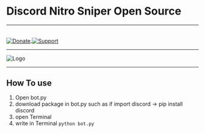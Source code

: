 # Discord Nitro Sniper Open Source
<hr>
<br>
<a href="https://paypal.me/BeamKunGzMARK"> <img src="https://img.shields.io/badge/Paypal-Donate!-%2300457C.svg?logo=paypal&style=for-the-badge" align="center" alt="Donate">
</a>
<a href="https://discord.gg/K6tnscw"> <img src="https://img.shields.io/discord/715596368416210944.svg?colorB=Blue&logo=discord&label=Support&style=for-the-badge" align="center" alt="Support" >
</a>

<hr>
<img src="https://snipboard.io/4v9WmJ.jpg" align="center" alt="Logo">
<hr>

## How To use

1. Open bot.py
2. download package in bot.py such as if import discord -> pip install discord 
3. open Terminal
4. write in Terminal `python bot.py`



